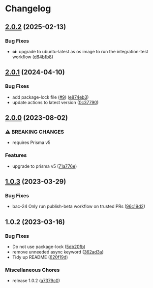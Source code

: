 # Changelog

## [2.0.2](https://github.com/cerebruminc/prisma-stable-sort-middleware/compare/v2.0.1...v2.0.2) (2025-02-13)


### Bug Fixes

* **ci:** upgrade to ubuntu-latest as os image to run the integration-test workflow ([d64bfb8](https://github.com/cerebruminc/prisma-stable-sort-middleware/commit/d64bfb81870a42248c5fbdb6a1403dacba1c140c))

## [2.0.1](https://github.com/cerebruminc/prisma-stable-sort-middleware/compare/v2.0.0...v2.0.1) (2024-04-10)


### Bug Fixes

* add package-lock file ([#9](https://github.com/cerebruminc/prisma-stable-sort-middleware/issues/9)) ([e874eb3](https://github.com/cerebruminc/prisma-stable-sort-middleware/commit/e874eb3316432bc2d6e2be51ee698310847fd576))
* update actions to latest version ([0c37790](https://github.com/cerebruminc/prisma-stable-sort-middleware/commit/0c377903818bd859e96a69f3b8052499ecfbbfbb))

## [2.0.0](https://github.com/cerebruminc/prisma-stable-sort-middleware/compare/v1.0.3...v2.0.0) (2023-08-02)


### ⚠ BREAKING CHANGES

* requires Prisma v5

### Features

* upgrade to prisma v5 ([71a776e](https://github.com/cerebruminc/prisma-stable-sort-middleware/commit/71a776ed710cefadbd46ef6b8159d2aa0e3a0b90))

## [1.0.3](https://github.com/cerebruminc/prisma-stable-sort-middleware/compare/v1.0.2...v1.0.3) (2023-03-29)


### Bug Fixes

* bac-24 Only run publish-beta workflow on trusted PRs ([96c19d2](https://github.com/cerebruminc/prisma-stable-sort-middleware/commit/96c19d26e534def02ae522eb464926a7ad39ba75))

## 1.0.2 (2023-03-16)


### Bug Fixes

* Do not use package-lock ([5db20fb](https://github.com/cerebruminc/prisma-stable-sort-middleware/commit/5db20fb685d9ff10dc844444a2c8d792488ca371))
* remove unneeded async keyword ([362ad3a](https://github.com/cerebruminc/prisma-stable-sort-middleware/commit/362ad3acc94972b259be11ef375f3c7ad672ec9c))
* Tidy up README ([620f19d](https://github.com/cerebruminc/prisma-stable-sort-middleware/commit/620f19d361758d9a78e5c700d191099677067bab))


### Miscellaneous Chores

* release 1.0.2 ([a7379c0](https://github.com/cerebruminc/prisma-stable-sort-middleware/commit/a7379c0b32b51cbee15e663a798f92f0d9bf7844))
